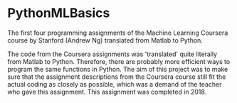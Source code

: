 # PythonMLBasics
The first four programming assignments of the Machine Learning Coursera course by Stanford (Andrew Ng) translated from Matlab to Python.

The code from the Coursera assignments was 'translated' quite literally from Matlab to Python. Therefore, there are probably more efficient ways to program the same functions in Python. The aim of this project was to make sure that the assignment descriptions from the Coursera course still fit the actual coding as closely as possible, which was a demand of the teacher who gave this assignment. This assignment was completed in 2018.
